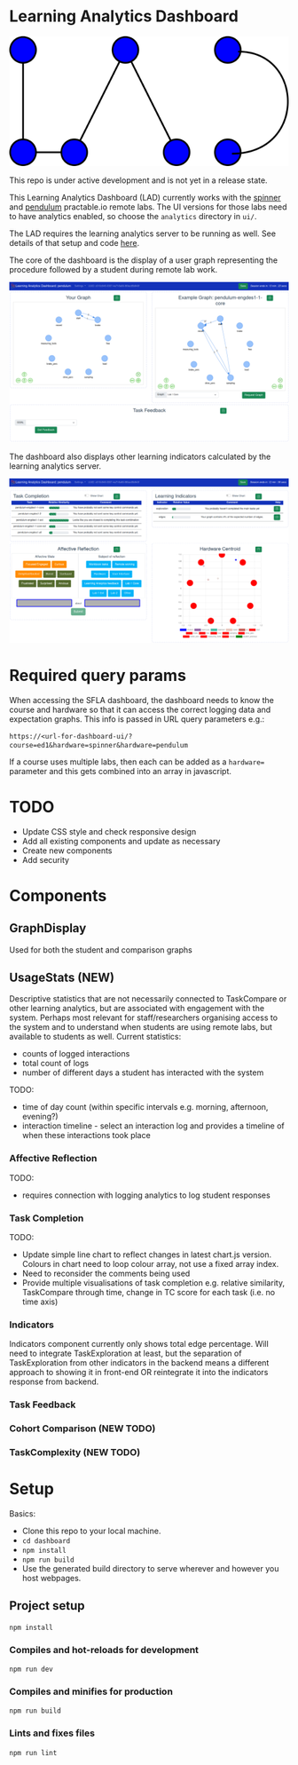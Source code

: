 # Learning Analytics Dashboard

![Learning Analytics Dashboard](./img/learning_analytics_dashboard_icon.png)

This repo is under active development and is not yet in a release state.

This Learning Analytics Dashboard (LAD) currently works with the [spinner](https://github.com/practable/spinner-amax) and [pendulum](https://github.com/practable/penduino) practable.io remote labs. The UI versions for those labs need to have analytics enabled, so choose the `analytics` directory in `ui/`.

The LAD requires the learning analytics server to be running as well. See details of that setup and code [here](https://github.com/practable/analytics).

The core of the dashboard is the display of a user graph representing the procedure followed by a student during remote lab work.

![LA UI Upper](./img/LA_UI_upper.png)

The dashboard also displays other learning indicators calculated by the learning analytics server.

![LA UI Lower](./img/LA_UI_lower.png)

# Required query params

When accessing the SFLA dashboard, the dashboard needs to know the course and hardware so that it can access the correct logging data and expectation graphs. This info is passed in URL query parameters e.g.:

```
https://<url-for-dashboard-ui/?course=ed1&hardware=spinner&hardware=pendulum
```

If a course uses multiple labs, then each can be added as a `hardware=` parameter and this gets combined into an array in javascript.

# TODO

- Update CSS style and check responsive design
- Add all existing components and update as necessary
- Create new components
- Add security

# Components

## GraphDisplay

Used for both the student and comparison graphs

## UsageStats (NEW)

Descriptive statistics that are not necessarily connected to TaskCompare or other learning analytics, but are associated with engagement with the system. Perhaps most relevant for staff/researchers organising access to the system and to understand when students are using remote labs, but available to students as well. Current statistics:

- counts of logged interactions
- total count of logs
- number of different days a student has interacted with the system

TODO:

- time of day count (within specific intervals e.g. morning, afternoon, evening?)
- interaction timeline - select an interaction log and provides a timeline of when these interactions took place

### Affective Reflection

TODO:

- requires connection with logging analytics to log student responses

### Task Completion

TODO:

- Update simple line chart to reflect changes in latest chart.js version. Colours in chart need to loop colour array, not use a fixed array index.
- Need to reconsider the comments being used
- Provide multiple visualisations of task completion e.g. relative similarity, TaskCompare through time, change in TC score for each task (i.e. no time axis)


### Indicators

Indicators component currently only shows total edge percentage. Will need to integrate TaskExploration at least, but the separation of TaskExploration from other indicators in the backend means a different approach to showing it in front-end OR reintegrate it into the indicators response from backend.

### Task Feedback



### Cohort Comparison (NEW TODO)


### TaskComplexity (NEW TODO)


# Setup

Basics:
- Clone this repo to your local machine.
- `cd dashboard`
- `npm install`
- `npm run build`
- Use the generated build directory to serve wherever and however you host webpages.

## Project setup
```
npm install
```

### Compiles and hot-reloads for development
```
npm run dev
```

### Compiles and minifies for production
```
npm run build
```

### Lints and fixes files
```
npm run lint
```

